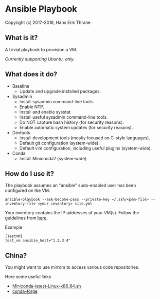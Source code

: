 # Ansible Playbook

Copyright (c) 2017-2018, Hans Erik Thrane

## What is it?

A trivial playbook to provision a VM.

_Currently supporting Ubuntu, only._

## What does it do?

* Baseline
	* Update and upgrade installed packages.
* Sysadmin
	* Install sysadmin command-line tools.
	* Enable NTP.
	* Install and enable sysstat.
	* Install useful sysadmin command-line tools.
	* Do NOT capture bash history (for security reasons).
	* Enable automatic system updates (for security reasons).
* Devtools
	* Install development tools (mostly focused on C-style languages).
	* Default git configuration (system-wide).
	* Default vim configuration, including useful plugins (system-wide).
* Conda
	* Install Miniconda2 (system-wide).

## How do I use it?

The playbook assumes an "ansible" sudo-enabled user has been configured on the VM.

	ansible-playbook --ask-become-pass --private-key ~/.ssh/<pem-file> --inventory-file <your inventory> site.yml

Your inventory contains the IP addresses of your VM(s).
Follow the guidelines from [here](http://docs.ansible.com/ansible/latest/intro_inventory.html).

Example

	[TestVM]
	test_vm ansible_host="1.2.3.4"

## China?

You might want to use mirrors to access various code repositories.

Here some useful links

* [Miniconda-latest-Linux-x86_64.sh](https://mirrors.tuna.tsinghua.edu.cn/anaconda/miniconda/Miniconda-latest-Linux-x86_64.sh)
* [conda-forge](https://mirrors.tuna.tsinghua.edu.cn/anaconda/cloud/conda-forge/)
